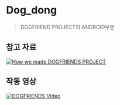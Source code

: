 # Dog_dong  


> DOGFRIEND PROJECT의 ANDROID부분  






## 참고 자료
[![How we made DOGFRIENDS PROJECT](https://user-images.githubusercontent.com/41934914/64143478-347d3280-ce4b-11e9-9a46-9575d117d58c.png)](https://docs.google.com/presentation/d/1Vg2_ICmQpQnKnH7oQ80XfyxflkWw4JecI7NnsYquagU/edit?usp=sharing)


## 작동 영상
[![DOGFRIENDS Video](https://i9.ytimg.com/vi/Dhcbthk6N94/mq2.jpg?sqp=CPjht-sF&rs=AOn4CLBMMrHORLsnpNdsVFr5FIp7YHbQdA)](https://www.youtube.com/embed/Dhcbthk6N94)
